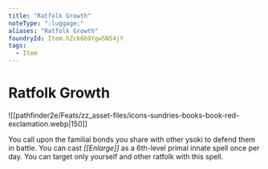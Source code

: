 ```yaml
---
title: "Ratfolk Growth"
noteType: ":luggage:"
aliases: "Ratfolk Growth"
foundryId: Item.hZck6b9YgwSN54jY
tags:
  - Item
---
```


# Ratfolk Growth
![[pathfinder2e/Feats/zz_asset-files/icons-sundries-books-book-red-exclamation.webp|150]]

You call upon the familial bonds you share with other ysoki to defend them in battle. You can cast _[[Enlarge]]_ as a 6th-level primal innate spell once per day. You can target only yourself and other ratfolk with this spell.
